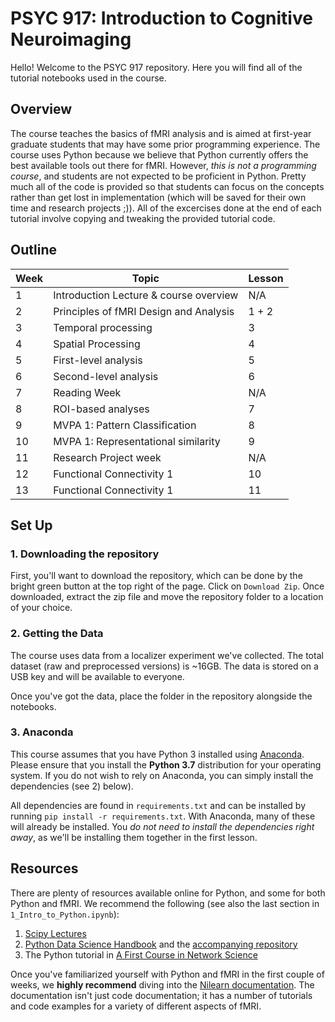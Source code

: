 # PSYC 917: Introduction to Cognitive Neuroimaging

Hello! Welcome to the PSYC 917 repository. Here you will find all of the tutorial notebooks used in the course. 

## Overview

The course teaches the basics of fMRI analysis and is aimed at first-year graduate students that may have some prior programming experience. The course uses Python because we believe that Python currently offers the best available tools out there for fMRI. However, _this is not a programming course_, and students are not expected to be proficient in Python. Pretty much all of the code is provided so that students can focus on the concepts rather than get lost in implementation (which will be saved for their own time and research projects ;)). All of the excercises done at the end of each tutorial involve copying and tweaking the provided tutorial code.

## Outline

| Week | Topic                                    | Lesson    |
|------|------------------------------------------|-----------|
| 1    | Introduction Lecture & course overview   | N/A       |
| 2    | Principles of fMRI Design and Analysis   | 1 + 2     |
| 3    | Temporal processing                      | 3         |
| 4    | Spatial Processing                       | 4         |
| 5    | First-level analysis                     | 5         |
| 6    | Second-level analysis                    | 6         |
| 7    | Reading Week                             | N/A       |
| 8    | ROI-based analyses                       | 7         |
| 9    | MVPA 1: Pattern Classification           | 8         |
| 10   | MVPA 1: Representational similarity      | 9         |
| 11   | Research Project week                    | N/A       |
| 12   | Functional Connectivity 1                | 10        |
| 13   | Functional Connectivity 1                | 11        |

## Set Up

### 1. Downloading the repository 

First, you'll want to download the repository, which can be done by the bright green button at the top right of the page. Click on `Download Zip`. Once downloaded, extract the zip file and move the repository folder to a location of your choice. 

### 2. Getting the Data

The course uses data from a localizer experiment we've collected. The total dataset (raw and preprocessed versions) is ~16GB. The data is stored on a USB key and will be available to everyone.

Once you've got the data, place the folder in the repository alongside the notebooks.

### 3. Anaconda

This course assumes that you have Python 3 installed using [Anaconda](https://www.anaconda.com/). Please ensure that you install the **Python 3.7** distribution for your operating system. If you do not wish to rely on Anaconda, you can simply install the dependencies (see 2) below).

All dependencies are found in `requirements.txt` and can be installed by running `pip install -r requirements.txt`. With Anaconda, many of these will already be installed. You _do not need to install the dependencies right away_, as we'll be installing them together in the first lesson. 

## Resources

There are plenty of resources available online for Python, and some for both Python and fMRI. We recommend the following (see also the last section in `1_Intro_to_Python.ipynb`):

1. [Scipy Lectures](https://scipy-lectures.org/)
2. [Python Data Science Handbook](https://jakevdp.github.io/PythonDataScienceHandbook/) and the [accompanying repository](https://github.com/jakevdp/PythonDataScienceHandbook)
3. The Python tutorial in [A First Course in Network Science](https://github.com/CambridgeUniversityPress/FirstCourseNetworkScience/blob/master/tutorials/Appendix%20-%20Python%20Tutorial.ipynb)

Once you've familiarized yourself with Python and fMRI in the first couple of weeks, we **highly recommend** diving into the [Nilearn documentation](https://nilearn.github.io/index.html). The documentation isn't just code documentation; it has a number of tutorials and code examples for a variety of different aspects of fMRI.


